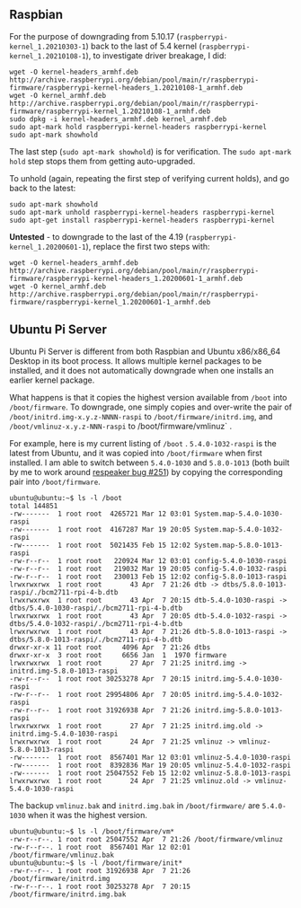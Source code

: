 ## Raspbian

For the purpose of downgrading from 5.10.17 (`raspberrypi-kernel_1.20210303-1`) back to the last of 5.4 kernel (`raspberrypi-kernel_1.20210108-1`), to
investigate driver breakage, I did:

```
wget -O kernel-headers_armhf.deb http://archive.raspberrypi.org/debian/pool/main/r/raspberrypi-firmware/raspberrypi-kernel-headers_1.20210108-1_armhf.deb
wget -O kernel_armhf.deb http://archive.raspberrypi.org/debian/pool/main/r/raspberrypi-firmware/raspberrypi-kernel_1.20210108-1_armhf.deb
sudo dpkg -i kernel-headers_armhf.deb kernel_armhf.deb
sudo apt-mark hold raspberrypi-kernel-headers raspberrypi-kernel
sudo apt-mark showhold 
```

The last step (`sudo apt-mark showhold`) is for verification. The `sudo apt-mark hold` step stops them from getting auto-upgraded.

To unhold (again, repeating the first step of verifying current holds), and go back to the latest:

```
sudo apt-mark showhold 
sudo apt-mark unhold raspberrypi-kernel-headers raspberrypi-kernel
sudo apt-get install raspberrypi-kernel-headers raspberrypi-kernel
```

**Untested** - to downgrade to the last of the 4.19 (`raspberrypi-kernel_1.20200601-1`), replace the first two steps with:

```
wget -O kernel-headers_armhf.deb http://archive.raspberrypi.org/debian/pool/main/r/raspberrypi-firmware/raspberrypi-kernel-headers_1.20200601-1_armhf.deb
wget -O kernel_armhf.deb http://archive.raspberrypi.org/debian/pool/main/r/raspberrypi-firmware/raspberrypi-kernel_1.20200601-1_armhf.deb
```

## Ubuntu Pi Server

Ubuntu Pi Server is different from both Raspbian and Ubuntu x86/x86_64 Desktop in its boot process. It allows multiple kernel packages to be
installed, and it does not automatically downgrade when one installs an earlier kernel package.

What happens is that it copies the highest version available from `/boot` into `/boot/firmware`. To downgrade, one simply copies and over-write the pair of
`/boot/initrd.img-x.y.z-NNNN-raspi` to `/boot/firmware/initrd.img`, and `/boot/vmlinuz-x.y.z-NNN-raspi` to /boot/firmware/vmlinuz` .

For example, here is my current listing of `/boot` . `5.4.0-1032-raspi` is the latest from Ubuntu, and it was copied into `/boot/firmware` when first installed.
I am able to switch between `5.4.0-1030` and `5.8.0-1013` (both built by me to work around [respeaker bug #251](https://github.com/respeaker/seeed-voicecard/issues/251)) by copying the corresponding pair into `/boot/firmware`.

```
ubuntu@ubuntu:~$ ls -l /boot
total 144851
-rw-------  1 root root  4265721 Mar 12 03:01 System.map-5.4.0-1030-raspi
-rw-------  1 root root  4167287 Mar 19 20:05 System.map-5.4.0-1032-raspi
-rw-------  1 root root  5021435 Feb 15 12:02 System.map-5.8.0-1013-raspi
-rw-r--r--  1 root root   220924 Mar 12 03:01 config-5.4.0-1030-raspi
-rw-r--r--  1 root root   219032 Mar 19 20:05 config-5.4.0-1032-raspi
-rw-r--r--  1 root root   230013 Feb 15 12:02 config-5.8.0-1013-raspi
lrwxrwxrwx  1 root root       43 Apr  7 21:26 dtb -> dtbs/5.8.0-1013-raspi/./bcm2711-rpi-4-b.dtb
lrwxrwxrwx  1 root root       43 Apr  7 20:15 dtb-5.4.0-1030-raspi -> dtbs/5.4.0-1030-raspi/./bcm2711-rpi-4-b.dtb
lrwxrwxrwx  1 root root       43 Apr  7 20:05 dtb-5.4.0-1032-raspi -> dtbs/5.4.0-1032-raspi/./bcm2711-rpi-4-b.dtb
lrwxrwxrwx  1 root root       43 Apr  7 21:26 dtb-5.8.0-1013-raspi -> dtbs/5.8.0-1013-raspi/./bcm2711-rpi-4-b.dtb
drwxr-xr-x 11 root root     4096 Apr  7 21:26 dtbs
drwxr-xr-x  3 root root     6656 Jan  1  1970 firmware
lrwxrwxrwx  1 root root       27 Apr  7 21:25 initrd.img -> initrd.img-5.8.0-1013-raspi
-rw-r--r--  1 root root 30253278 Apr  7 20:15 initrd.img-5.4.0-1030-raspi
-rw-r--r--  1 root root 29954806 Apr  7 20:05 initrd.img-5.4.0-1032-raspi
-rw-r--r--  1 root root 31926938 Apr  7 21:26 initrd.img-5.8.0-1013-raspi
lrwxrwxrwx  1 root root       27 Apr  7 21:25 initrd.img.old -> initrd.img-5.4.0-1030-raspi
lrwxrwxrwx  1 root root       24 Apr  7 21:25 vmlinuz -> vmlinuz-5.8.0-1013-raspi
-rw-------  1 root root  8567401 Mar 12 03:01 vmlinuz-5.4.0-1030-raspi
-rw-------  1 root root  8392836 Mar 19 20:05 vmlinuz-5.4.0-1032-raspi
-rw-------  1 root root 25047552 Feb 15 12:02 vmlinuz-5.8.0-1013-raspi
lrwxrwxrwx  1 root root       24 Apr  7 21:25 vmlinuz.old -> vmlinuz-5.4.0-1030-raspi
```

The backup `vmlinuz.bak` and `initrd.img.bak` in `/boot/firmware/` are `5.4.0-1030` when it was the highest version.

```
ubuntu@ubuntu:~$ ls -l /boot/firmware/vm*
-rw-r--r--. 1 root root 25047552 Apr  7 21:26 /boot/firmware/vmlinuz
-rw-r--r--. 1 root root  8567401 Mar 12 02:01 /boot/firmware/vmlinuz.bak
ubuntu@ubuntu:~$ ls -l /boot/firmware/init*
-rw-r--r--. 1 root root 31926938 Apr  7 21:26 /boot/firmware/initrd.img
-rw-r--r--. 1 root root 30253278 Apr  7 20:15 /boot/firmware/initrd.img.bak
```